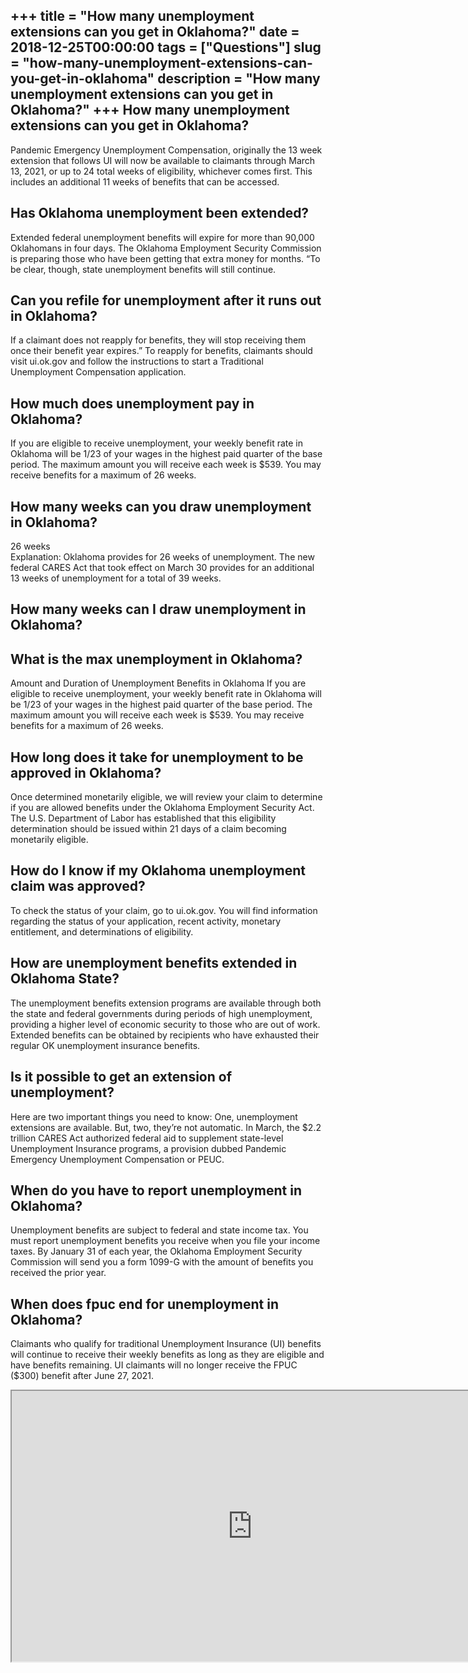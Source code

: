 +++
title = "How many unemployment extensions can you get in Oklahoma?"
date = 2018-12-25T00:00:00
tags = ["Questions"]
slug = "how-many-unemployment-extensions-can-you-get-in-oklahoma"
description = "How many unemployment extensions can you get in Oklahoma?"
+++
How many unemployment extensions can you get in Oklahoma?
---------------------------------------------------------

Pandemic Emergency Unemployment Compensation, originally the 13 week extension that follows UI will now be available to claimants through March 13, 2021, or up to 24 total weeks of eligibility, whichever comes first. This includes an additional 11 weeks of benefits that can be accessed.

Has Oklahoma unemployment been extended?
----------------------------------------

Extended federal unemployment benefits will expire for more than 90,000 Oklahomans in four days. The Oklahoma Employment Security Commission is preparing those who have been getting that extra money for months. “To be clear, though, state unemployment benefits will still continue.

Can you refile for unemployment after it runs out in Oklahoma?
--------------------------------------------------------------

If a claimant does not reapply for benefits, they will stop receiving them once their benefit year expires.” To reapply for benefits, claimants should visit ui.ok.gov and follow the instructions to start a Traditional Unemployment Compensation application.

How much does unemployment pay in Oklahoma?
-------------------------------------------

If you are eligible to receive unemployment, your weekly benefit rate in Oklahoma will be 1/23 of your wages in the highest paid quarter of the base period. The maximum amount you will receive each week is $539. You may receive benefits for a maximum of 26 weeks.

How many weeks can you draw unemployment in Oklahoma?
-----------------------------------------------------

26 weeks  
Explanation: Oklahoma provides for 26 weeks of unemployment. The new federal CARES Act that took effect on March 30 provides for an additional 13 weeks of unemployment for a total of 39 weeks.

How many weeks can I draw unemployment in Oklahoma?
---------------------------------------------------

What is the max unemployment in Oklahoma?
-----------------------------------------

Amount and Duration of Unemployment Benefits in Oklahoma If you are eligible to receive unemployment, your weekly benefit rate in Oklahoma will be 1/23 of your wages in the highest paid quarter of the base period. The maximum amount you will receive each week is $539. You may receive benefits for a maximum of 26 weeks.

How long does it take for unemployment to be approved in Oklahoma?
------------------------------------------------------------------

Once determined monetarily eligible, we will review your claim to determine if you are allowed benefits under the Oklahoma Employment Security Act. The U.S. Department of Labor has established that this eligibility determination should be issued within 21 days of a claim becoming monetarily eligible.

How do I know if my Oklahoma unemployment claim was approved?
-------------------------------------------------------------

To check the status of your claim, go to ui.ok.gov. You will find information regarding the status of your application, recent activity, monetary entitlement, and determinations of eligibility.

How are unemployment benefits extended in Oklahoma State?
---------------------------------------------------------

The unemployment benefits extension programs are available through both the state and federal governments during periods of high unemployment, providing a higher level of economic security to those who are out of work. Extended benefits can be obtained by recipients who have exhausted their regular OK unemployment insurance benefits.

Is it possible to get an extension of unemployment?
---------------------------------------------------

Here are two important things you need to know: One, unemployment extensions are available. But, two, they’re not automatic. In March, the $2.2 trillion CARES Act authorized federal aid to supplement state-level Unemployment Insurance programs, a provision dubbed Pandemic Emergency Unemployment Compensation or PEUC.

When do you have to report unemployment in Oklahoma?
----------------------------------------------------

Unemployment benefits are subject to federal and state income tax. You must report unemployment benefits you receive when you file your income taxes. By January 31 of each year, the Oklahoma Employment Security Commission will send you a form 1099-G with the amount of benefits you received the prior year.

When does fpuc end for unemployment in Oklahoma?
------------------------------------------------

Claimants who qualify for traditional Unemployment Insurance (UI) benefits will continue to receive their weekly benefits as long as they are eligible and have benefits remaining. UI claimants will no longer receive the FPUC ($300) benefit after June 27, 2021.

<iframe allow="accelerometer; autoplay; clipboard-write; encrypted-media; gyroscope; picture-in-picture" allowfullscreen="" class="__youtube_prefs__  epyt-is-override  no-lazyload" data-no-lazy="1" data-origheight="433" data-origwidth="770" data-skipgform_ajax_framebjll="" height="433" id="_ytid_25248" loading="lazy" src="https://www.youtube.com/embed/Ean6P3uH5QE?enablejsapi=1&autoplay=0&cc_load_policy=0&cc_lang_pref=&iv_load_policy=1&loop=0&modestbranding=0&rel=1&fs=1&playsinline=0&autohide=2&theme=dark&color=red&controls=1&" title="YouTube player" width="770"></iframe>